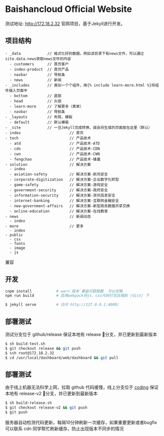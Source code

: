 # Baishancloud Official Website

测试地址: http://172.18.2.32
官网项目，基于Jekyll进行开发。

## 项目结构

```
- _data            // 格式化好的数据。例如该目录下有news文件，可以通过site.data.news获取news文件的内容
  - customers      // 首页客户
  - index-product  // 首页产品
  - navbar         // 导航条
  - news           // 新闻
- _includes        // 类似一个个组件，用{% include learn-more.html %}将组件插入页面中
  - bottom         // 底部
  - head           // 头部
  - learn-more     // 了解更多（表单）
  - navbar         // 导航条
- _layouts         // 布局，模板
  - default        // 默认模板
- _site            // 一旦Jekyll完成转换，就会将生成的页面放在这里（默认）
- index                      // 首页
- tech                       // 产品技术
  - atd                      // 产品技术-ATD
  - cdn                      // 产品技术-CDN
  - cwn                      // 产品技术-CWN
  - fengchao                 // 产品技术-蜂巢
- solution                   // 解决方案
  - index
  - aviation-safety          // 解决方案-航司安全
  - corporate-digitization   // 解决方案-企业数字化转型
  - game-safety              // 解决方案-游戏安全
  - government-security      // 解决方案-政府安全
  - information-security     // 解决方案-资讯信息安全
  - internet-banking         // 解决方案-互联网金融安全
  - new-government-affairs   // 解决方案-新型政务数据共享交换
  - online-education         // 解决方案-在线教育
- news                       // 新闻动态
  - index
- more                       // 更多
  - index
- public
  - css
  - fonts
  - image
  - js
```
兼容
## 开发

```bash
cnpm install           # warn`版本`兼容问题提醒  可以忽略
npm run build          # 启用webpack将js、css代码打包压缩到 /dist/ 下

$ jekyll serve         # 访问 http://127.0.0.1:4000/
```

## 部署测试
测试分支位于 github/release
保证本地有 release 分支，并已更新到最新版本
```bash
$ sh build-test.sh
$ git checkout release && git push
$ ssh root@172.18.2.32
$ cd /usr/local/dashboard/web/dashboard && git pull
```

## 部署测试
由于线上机器无法科学上网，拉取 github 代码缓慢，线上分支位于 [coding](https://coding.net/u/adwerrd/p/bscweb/git/tree/release-v2) 
保证本地有 release-v2 分支，并已更新到最新版本
```bash
$ sh build-release.sh
$ git checkout release-v2 && git push
$ git push
```

服务器自动检测代码更新，每隔10分钟刷新一次缓存，如果重要更新或者bugfix 可以联系 cdn 同学帮忙刷新缓存，防止出现版本不同步的情况